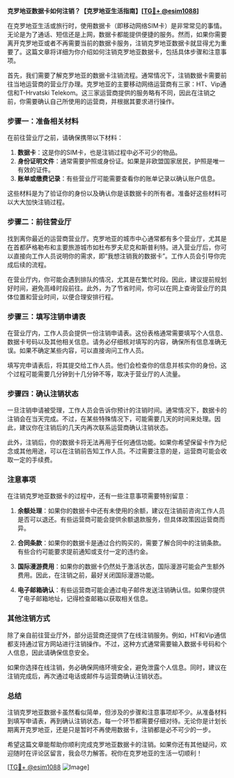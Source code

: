 **克罗地亚数据卡如何注销？【克罗地亚生活指南】[[TG💪+ @esim1088](https://t.me/s/esim1088)]**

在克罗地亚生活或旅行时，使用数据卡（即移动网络SIM卡）是非常常见的事情。无论是为了通话、短信还是上网，数据卡都能提供便捷的服务。然而，如果你需要离开克罗地亚或者不再需要当前的数据卡服务，注销克罗地亚数据卡就显得尤为重要了。这篇文章将详细为你介绍如何注销克罗地亚数据卡，包括具体步骤和注意事项。

首先，我们需要了解克罗地亚的数据卡注销流程。通常情况下，注销数据卡需要前往当地运营商的营业厅办理。克罗地亚的主要移动网络运营商有三家：HT、Vip通信和T-Hrvatski Telekom。这三家运营商提供的服务略有不同，因此在注销之前，你需要确认自己所使用的运营商，并根据其要求进行操作。

### 步骤一：准备相关材料

在前往营业厅之前，请确保携带以下材料：

1. **数据卡**：这是你的SIM卡，也是注销过程中必不可少的物品。
2. **身份证明文件**：通常需要护照或身份证。如果是非欧盟国家居民，护照是唯一有效的证件。
3. **账单或缴费记录**：有些营业厅可能需要查看你的账单记录以确认账户信息。

这些材料是为了验证你的身份以及确认你是该数据卡的所有者。准备好这些材料可以大大加快注销过程。

### 步骤二：前往营业厅

找到离你最近的运营商营业厅。克罗地亚的城市中心通常都有多个营业厅，尤其是在首都萨格勒布和主要旅游城市如杜布罗夫尼克和斯普利特。进入营业厅后，你可以直接向工作人员说明你的需求，即“我想注销我的数据卡”。工作人员会引导你完成后续的流程。

在营业厅内，你可能会遇到排队的情况，尤其是在繁忙时段。因此，建议提前规划好时间，避免高峰时段前往。此外，为了节省时间，你可以在网上查询营业厅的具体位置和营业时间，以便合理安排行程。

### 步骤三：填写注销申请表

在营业厅内，工作人员会提供一份注销申请表。这份表格通常需要填写个人信息、数据卡号码以及其他相关信息。请务必仔细核对填写的内容，确保所有信息准确无误。如果不确定某些内容，可以直接询问工作人员。

填写完申请表后，将其提交给工作人员。他们会检查你的信息并核实你的身份。这个过程可能需要几分钟到十几分钟不等，取决于营业厅的人流量。

### 步骤四：确认注销状态

一旦注销申请被受理，工作人员会告诉你预计的注销时间。通常情况下，数据卡的注销会在当天完成。不过，在某些特殊情况下，可能需要几天的时间来处理。因此，建议你在注销后的几天内再次联系运营商确认注销状态。

此外，注销后，你的数据卡将无法再用于任何通信功能。如果你希望保留卡作为纪念或其他用途，可以在注销前告知工作人员。不过需要注意的是，运营商可能会收取一定的手续费。

### 注意事项

在注销克罗地亚数据卡的过程中，还有一些注意事项需要特别留意：

1. **余额处理**：如果你的数据卡中还有未使用的余额，建议在注销前咨询工作人员是否可以退还。有些运营商可能会提供余额退款服务，但具体政策因运营商而异。
   
2. **合同条款**：如果你的数据卡是通过合约购买的，需要了解合同中的注销条款。有些合约可能要求提前通知或支付一定的违约金。

3. **国际漫游费用**：如果你的数据卡仍然处于激活状态，国际漫游可能会产生额外费用。因此，在注销之前，最好关闭国际漫游功能。

4. **电子邮箱确认**：有些运营商可能会通过电子邮件发送注销确认信。如果你提供了电子邮箱地址，记得检查邮箱以获取相关信息。

### 其他注销方式

除了亲自前往营业厅外，部分运营商还提供了在线注销服务。例如，HT和Vip通信都支持通过官方网站进行注销操作。不过，这种方式通常需要输入数据卡号码和个人信息，因此请确保信息安全。

如果你选择在线注销，务必确保网络环境安全，避免泄露个人信息。同时，建议在注销完成后，再次通过电话或邮件与运营商确认注销状态。

### 总结

注销克罗地亚数据卡虽然看似简单，但涉及的步骤和注意事项却不少。从准备材料到填写申请表，再到确认注销状态，每一个环节都需要仔细对待。无论你是计划长期离开克罗地亚，还是只是暂时不再使用数据卡，注销都是必不可少的一步。

希望这篇文章能帮助你顺利完成克罗地亚数据卡的注销。如果你还有其他疑问，欢迎随时在评论区留言，我会尽力解答。祝你在克罗地亚的生活一切顺利！

[[TG💪+ @esim1088](https://t.me/s/esim1088) ![Image](https://i.postimg.cc/4NQfJmqS/Snipaste-2025-05-13-00-14-12.png)]